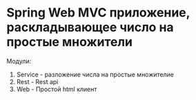 # Spring Web MVC приложение, раскладывающее число на простые множители

Модули:
1. Service - разложение числа на простые множителие
2. Rest - Rest api
3. Web - Простой html клиент 
